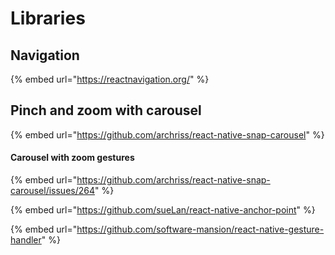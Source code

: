# Libraries

## Navigation

{% embed url="https://reactnavigation.org/" %}

## Pinch and zoom with carousel

{% embed url="https://github.com/archriss/react-native-snap-carousel" %}

#### Carousel with zoom gestures

{% embed url="https://github.com/archriss/react-native-snap-carousel/issues/264" %}

{% embed url="https://github.com/sueLan/react-native-anchor-point" %}

{% embed url="https://github.com/software-mansion/react-native-gesture-handler" %}



